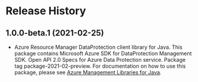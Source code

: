 # Release History

## 1.0.0-beta.1 (2021-02-25)

- Azure Resource Manager DataProtection client library for Java. This package contains Microsoft Azure SDK for DataProtection Management SDK. Open API 2.0 Specs for Azure Data Protection service. Package tag package-2021-02-preview. For documentation on how to use this package, please see [Azure Management Libraries for Java](https://aka.ms/azsdk/java/mgmt).
